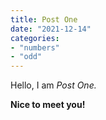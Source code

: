```yaml
---
title: Post One
date: "2021-12-14"
categories: 
- "numbers"
- "odd"
---
```


Hello, I am _Post One._

**Nice to meet you!**
